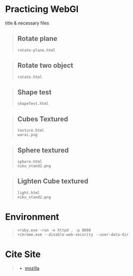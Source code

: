 Practicing WebGl
=================

title & necessary files  

>Rotate plane
>------------
>`rotate-plane.html`  
>



>Rotate two object
>-----------------
>`rotate.html`  
>


>Shape test
>-----------
>`shapeTest.html`  
>



>Cubes Textured
>----------------
>`texture.html`  
>`warai.png`
>


>Sphere textured
>---------------
>`sphere.html`  
>`niku_stand2.png`
>



>Lighten Cube textured
>---------------------
>`light.html`  
>`niku_stand2.png`  
>


Environment
=============
>
>`>ruby.exe -run -e httpd . -p 8000`  
>`>chrome.exe --disable-web-security --user-data-dir`
>

Cite Site
=========
>
> - [mozilla](https://developer.mozilla.org/ja/docs/Web/API/WebGL_API/Tutorial/Animating_objects_with_WebGL)  
>
